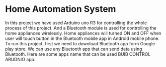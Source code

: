 # Home Automation System
 In this project we have used Arduino uno R3 for controlling the whole process of this project. And a Bluetooth module is used for controlling the home appliances wirelessly. Home appliances will turned ON and OFF when user will touch button in the Bluetooth mobile app in Android mobile phone. To run this project, first we need to download Bluetooth app form Google play store. We can use any Bluetooth app that can send data using Bluetooth. Here are some apps name that can be used BUlB CONTROL ARUDNIO app.
